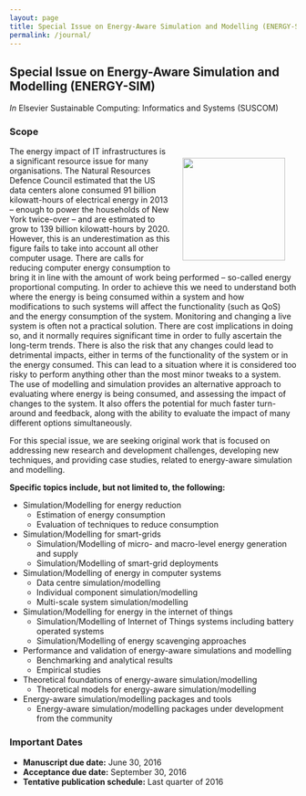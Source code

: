 ```yaml
---
layout: page
title: Special Issue on Energy-Aware Simulation and Modelling (ENERGY-SIM)
permalink: /journal/
---
```



## Special Issue on Energy-Aware Simulation and Modelling (ENERGY-SIM)
 *In* Elsevier Sustainable Computing: Informatics and Systems (SUSCOM)
                
### Scope
<div style="float:right;padding:20px"><img src="http://cdn.elsevier.com/cover_img/724189.gif" style="width:180px"/></div>
The energy impact of IT infrastructures is a significant resource issue for many organisations. The Natural Resources Defence Council estimated that the US data centers alone consumed 91 billion kilowatt-hours of electrical energy in 2013 – enough to power the households of New York twice-over – and are estimated to grow to 139 billion kilowatt-hours by 2020. However, this is an underestimation as this figure fails to take into account all other computer usage. There are calls for reducing computer energy consumption to bring it in line with the amount of work being performed – so-called energy proportional computing. In order to achieve this we need to understand both where the energy is being consumed within a system and how modifications to such systems will affect the functionality (such as QoS) and the energy consumption of the system. Monitoring and changing a live system is often not a practical solution. There are cost implications in doing so, and it normally requires significant time in order to fully ascertain the long-term trends. There is also the risk that any changes could lead to detrimental impacts, either in terms of the functionality of the system or in the energy consumed. This can lead to a situation where it is considered too risky to perform anything other than the most minor tweaks to a system. The use of modelling and simulation provides an alternative approach to evaluating where energy is being consumed, and assessing the impact of changes to the system. It also offers the potential for much faster turn-around and feedback, along with the ability to evaluate the impact of many different options simultaneously.


For this special issue, we are seeking original work that is focused on addressing new research and development challenges, developing new techniques, and providing case studies, related to energy-aware simulation and modelling.
        
<strong>Specific topics include, but not limited to, the following:</strong>

- Simulation/Modelling for energy reduction
    - Estimation of energy consumption
    - Evaluation of techniques to reduce consumption
- Simulation/Modelling for smart-grids
    - Simulation/Modelling of micro- and macro-level energy generation and supply
    - Simulation/Modelling of smart-grid deployments
- Simulation/Modelling of energy in computer systems           
    - Data centre simulation/modelling
    - Individual component simulation/modelling
    - Multi-scale system simulation/modelling
- Simulation/Modelling for energy in the internet of things
    - Simulation/Modelling of Internet of Things systems including battery operated systems
    - Simulation/Modelling of energy scavenging approaches
- Performance and validation of energy-aware simulations and modelling
    - 	Benchmarking and analytical results
    - 	Empirical studies
- Theoretical foundations of energy-aware simulation/modelling
    - 	Theoretical models for energy-aware simulation/modelling
- Energy-aware simulation/modelling packages and tools
    - 	Energy-aware simulation/modelling packages under development from the community
        

### Important Dates
- <strong>Manuscript due date:</strong> June 30, 2016
- <strong>Acceptance due date:</strong> September 30, 2016
- <strong>Tentative publication schedule:</strong> Last quarter of 2016

